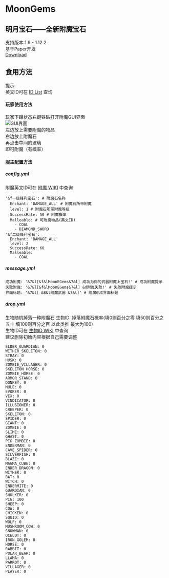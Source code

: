 # MoonGems
## 明月宝石——全新附魔宝石
支持版本:1.9 - 1.12.2  
基于Paper开发  
[Download]("https://github.com/MoonDrinkWind/MoonGems/releases")
## 食用方法
提示:  
英文ID可在 [ID List]("https://minecraft-ids.grahamedgecombe.com") 查询
#### 玩家使用方法
玩家下蹲状态右键铁砧打开附魔GUI界面  
![GUI界面]("https://sm.ms/image/G8OLnBouJ1ywmt7")  
左边放上需要附魔的物品  
右边放上附魔石  
再点击中间的玻璃  
即可附魔（有概率）
#### 服主配置方法
##### config.yml
附魔英文ID可在 [附魔 WIKI]("https://minecraft-zh.gamepedia.com/%E9%99%84%E9%AD%94") 中查询
```
'&f一级锋利宝石': # 附魔石名称
  Enchant: 'DAMAGE_ALL' # 附魔石所带附魔 
  level: 1 # 附魔石所带附魔等级
  SuccessRate: 50 # 附魔概率
  Malleable: # 可附魔物品(英文ID)
    - COAL
    - DIAMOND_SWORD
'&f二级锋利宝石':
  Enchant: 'DAMAGE_ALL'
  level: 2
  SuccessRate: 60
  Malleable:
    - COAL
```
##### message.yml
```
成功附魔: '&7&l[&f&lMoonEGems&7&l] 成功为你的武器附魔上宝石!' # 成功附魔提示
失败附魔: '&7&l[&f&lMoonEGems&7&l] &d附魔失败!' # 失败附魔提示
界面标题: '&7&l[ &8&l附魔武器 &7&l]' # 附魔GUI界面标题
```
##### drop.yml
生物随机掉落一种附魔石
生物ID: 掉落附魔石概率(填0则百分之零 填50则百分之五十 填100则百分之百 以此类推 最大为100)  
生物ID可在 [生物ID WIKI]("https://minecraft-zh.gamepedia.com/Java版数据值/扁平化前/实体ID") 中查询  
建议删除初始内容根据自己需要调整
```
ELDER_GUARDIAN: 0 
WITHER_SKELETON: 0 
STRAY: 0 
HUSK: 0 
ZOMBIE_VILLAGER: 0 
SKELETON_HORSE: 0 
ZOMBIE_HORSE: 0 
ARMOR_STAND: 0 
DONKEY: 0  
MULE: 0 
EVOKER: 0 
VEX: 0 
VINDICATOR: 0 
ILLUSIONER: 0
CREEPER: 0
SKELETON: 0
SPIDER: 0
GIANT: 0
ZOMBIE: 0
SLIME: 0
GHAST: 0
PIG_ZOMBIE: 0
ENDERMAN: 0
CAVE_SPIDER: 0
SILVERFISH: 0
BLAZE: 0
MAGMA_CUBE: 0
ENDER_DRAGON: 0
WITHER: 0
BAT: 0
WITCH: 0
ENDERMITE: 0
GUARDIAN: 0
SHULKER: 0
PIG: 100
SHEEP: 0
COW: 0
CHICKEN: 0
SQUID: 0
WOLF: 0
MUSHROOM_COW: 0
SNOWMAN: 0
OCELOT: 0
IRON_GOLEM: 0
HORSE: 0
RABBIT: 0
POLAR_BEAR: 0
LLAMA: 0
PARROT: 0
VILLAGER: 0
PLAYER: 0
```

